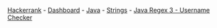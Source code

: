<a href="https://www.hackerrank.com">Hackerrank</a> - 
<a href="https://www.hackerrank.com/dashboard">Dashboard</a> - 
<a href="https://www.hackerrank.com/domains/java">Java</a> - 
<a href="https://www.hackerrank.com/domains/java/java-strings">Strings</a> - 
<a href="https://www.hackerrank.com/challenges/valid-username-checker">Java Regex 3 - Username Checker</a>
